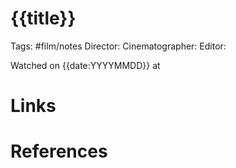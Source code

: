 # {{title}}
Tags: #film/notes 
Director:
Cinematographer: 
Editor:


Watched on {{date:YYYYMMDD}} at 

# Links

# References